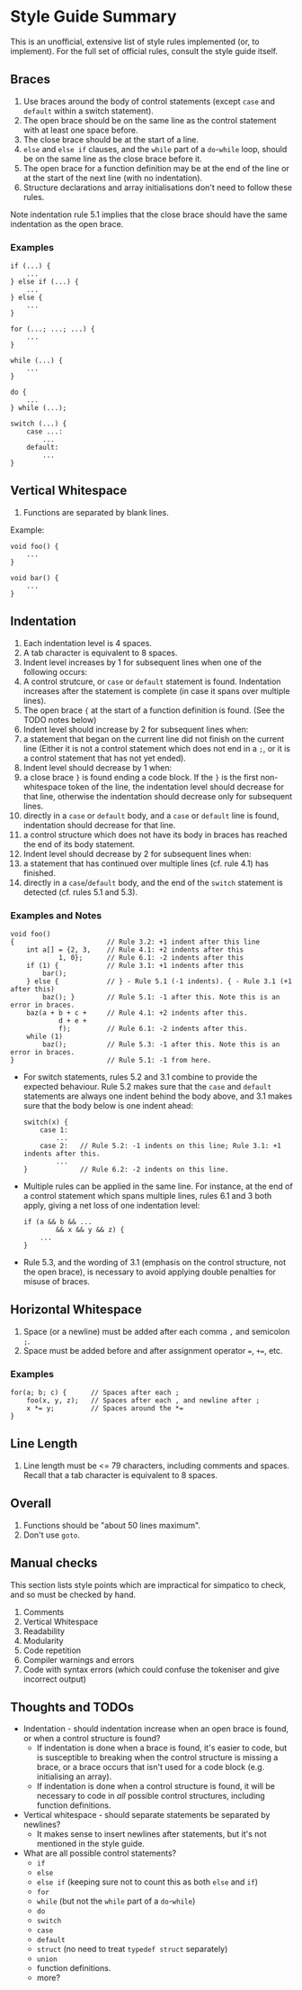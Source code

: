 # Style Guide Summary

This is an unofficial, extensive list of style rules implemented
(or, to implement).
For the full set of official rules, consult the style guide itself.

## Braces

1. Use braces around the body of control statements (except `case` and `default`
   within a switch statement).
2. The open brace should be on the same line as the control statement with at
   least one space before.
3. The close brace should be at the start of a line.
4. `else` and `else if` clauses, and the `while` part of a `do`-`while` loop,
   should be on the same line as the close brace before it.
5. The open brace for a function definition may be at the end of the line or
   at the start of the next line (with no indentation).
6. Structure declarations and array initialisations don't need to follow these rules.

Note indentation rule 5.1 implies that the close brace should have the same
indentation as the open brace.

### Examples

    if (...) {
        ...
    } else if (...) {
        ...
    } else {
        ...
    }

    for (...; ...; ...) {
        ...
    }

    while (...) {
        ...
    }

    do {
        ...
    } while (...);

    switch (...) {
        case ...:
            ...
        default:
            ...
    }

## Vertical Whitespace

1. Functions are separated by blank lines.

Example:

    void foo() {
        ...
    }

    void bar() {
        ...
    }

## Indentation

1. Each indentation level is 4 spaces.
2. A tab character is equivalent to 8 spaces.
3. Indent level increases by 1 for subsequent lines when one of the following occurs:
 1. A control strutcure, or `case` or `default` statement is found. Indentation
    increases after the statement is complete (in case
    it spans over multiple lines).
 2. The open brace `{` at the start of a function definition is found.
    (See the TODO notes below)
4. Indent level should increase by 2 for subsequent lines when:
 1. a statement that began on the current line did not finish on the current line
    (Either it is not a control statement which does not end in a `;`, or it is
    a control statement that has not yet ended).
5. Indent level should decrease by 1 when:
 1. a close brace `}` is found ending a code block.
    If the `}` is the first non-whitespace token of
    the line, the indentation level should decrease for that line, otherwise the
    indentation should decrease only for subsequent lines.
 2. directly in a `case` or `default` body, and a `case` or `default` line
    is found, indentation should decrease for that line.
 3. a control structure which does not have its body in braces has reached the
    end of its body statement.
6. Indent level should decrease by 2 for subsequent lines when:
 1. a statement that has continued over multiple lines (cf. rule 4.1) has finished.
 2. directly in a `case`/`default` body, and the end of the `switch` statement
    is detected (cf. rules 5.1 and 5.3).

### Examples and Notes

    void foo()
    {                       // Rule 3.2: +1 indent after this line
        int a[] = {2, 3,    // Rule 4.1: +2 indents after this
                1, 0};      // Rule 6.1: -2 indents after this
        if (1) {            // Rule 3.1: +1 indents after this
            bar();
        } else {            // } - Rule 5.1 (-1 indents). { - Rule 3.1 (+1 after this)
            baz(); }        // Rule 5.1: -1 after this. Note this is an error in braces.
        baz(a + b + c +     // Rule 4.1: +2 indents after this.
                d + e +
                f);         // Rule 6.1: -2 indents after this.
        while (1)
            baz();          // Rule 5.3: -1 after this. Note this is an error in braces.
    }                       // Rule 5.1: -1 from here.

* For switch statements, rules 5.2 and 3.1 combine to provide the expected behaviour.
  Rule 5.2 makes sure that the `case` and `default` statements are always one indent
  behind the body above, and 3.1 makes sure that the body below is one indent ahead:

      switch(x) {
          case 1:
              ...
          case 2:   // Rule 5.2: -1 indents on this line; Rule 3.1: +1 indents after this.
              ...
      }             // Rule 6.2: -2 indents on this line.

* Multiple rules can be applied in the same line. For instance, at the end of
  a control statement which spans multiple lines, rules 6.1 and 3 both apply,
  giving a net loss of one indentation level:

      if (a && b && ...
              && x && y && z) {
          ...
      }

* Rule 5.3, and the wording of 3.1 (emphasis on the control structure, not the
  open brace), is necessary to avoid applying double penalties for misuse of braces.

## Horizontal Whitespace

1. Space (or a newline) must be added after each comma `,` and semicolon `;`.
2. Space must be added before and after assignment operator `=`, `+=`, etc.

### Examples

    for(a; b; c) {      // Spaces after each ;
        foo(x, y, z);   // Spaces after each , and newline after ;
        x *= y;         // Spaces around the *=
    }

## Line Length

1. Line length must be &lt;= 79 characters, including comments and spaces.
   Recall that a tab character is equivalent to 8 spaces.

## Overall

1. Functions should be "about 50 lines maximum".
2. Don't use `goto`.

## Manual checks

This section lists style points which are impractical for simpatico to check,
and so must be checked by hand.

1. Comments
2. Vertical Whitespace
2. Readability
3. Modularity
4. Code repetition
5. Compiler warnings and errors
6. Code with syntax errors (which could confuse the tokeniser and give incorrect
   output)


## Thoughts and TODOs

* Indentation - should indentation increase when an open brace is found, or
  when a control structure is found?
  * If indentation is done when a brace is found, it's easier to code, but is
   susceptible to breaking when the control structure is missing a brace, or a
   brace occurs that isn't used for a code block (e.g. initialising an array).
  * If indentation is done when a control structure is found, it will be necessary
   to code in _all_ possible control structures, including function definitions.
* Vertical whitespace - should separate statements be separated by newlines?
  * It makes sense to insert newlines after statements, but it's not mentioned in
   the style guide.
* What are all possible control statements?
  * `if`
  * `else`
  * `else if` (keeping sure not to count this as both `else` and `if`)
  * `for`
  * `while` (but not the `while` part of a `do`-`while`)
  * `do`
  * `switch`
  * `case`
  * `default`
  * `struct` (no need to treat `typedef struct` separately)
  * `union`
  * function definitions.
  * more?
